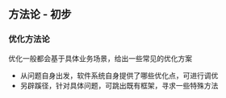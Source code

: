 ## 方法论 - 初步

### 优化方法论

优化一般都会基于具体业务场景，给出一些常见的优化方案

- 从问题自身出发，软件系统自身提供了哪些优化点，可进行调优
- 另辟蹊径，针对具体问题，可跳出既有框架，寻求一些特殊方法

